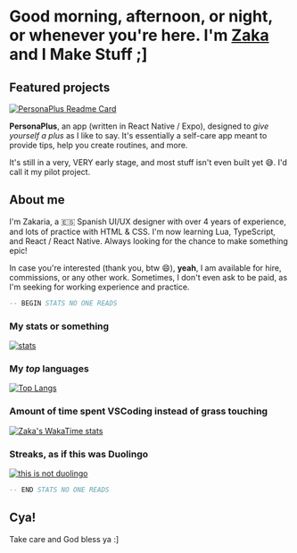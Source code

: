 # Good morning, afternoon, or night, or whenever you're here. I'm [Zaka](https://zakahacecosas.github.io) and I Make Stuff ;]

## Featured projects

[![PersonaPlus Readme Card](https://github-readme-stats.vercel.app/api/pin/?username=ZakaHaceCosas&repo=personaplus&theme=gotham)](https://github.com/ZakaHaceCosas/personaplus)

**PersonaPlus**, an app (written in React Native / Expo), designed to <i>give yourself a plus</i> as I like to say. It's essentially a self-care app meant to provide tips, help you create routines, and more.

It's still in a very, VERY early stage, and most stuff isn't even built yet 😅. I'd call it my pilot project.

## About me

I'm Zakaria, a :es: Spanish UI/UX designer with over 4 years of experience, and lots of practice with HTML & CSS. I'm now learning Lua, TypeScript, and React / React Native. Always looking for the chance to make something epic!

In case you're interested (thank you, btw :smile:), **yeah**, I am available for hire, commissions, or any other work. Sometimes, I don't even ask to be paid, as I'm seeking for working experience and practice.

```lua
-- BEGIN STATS NO ONE READS
```

### My stats or something

[![stats](https://github-readme-stats.vercel.app/api?username=ZakaHaceCosas&show_icons=true&theme=github_dark&count_private=true&include_all_commits=true)](https://github.com/anuraghazra/github-readme-stats)

### My _top_ languages

[![Top Langs](https://github-readme-stats.vercel.app/api/top-langs/?username=ZakaHaceCosas&hide_progress=false&theme=gotham&layout=donut&langs_count=10)](https://github.com/ZakaHaceCosas)

### Amount of time spent VSCoding instead of grass touching

[![Zaka's WakaTime stats](https://github-readme-stats.vercel.app/api/wakatime?username=ZakaHaceCosas&layout=compact&theme=github_dark)](https://github.com/anuraghazra/github-readme-stats)

### Streaks, as if this was Duolingo

[![this is not duolingo](https://github-readme-streak-stats.herokuapp.com?user=ZakaHaceCosas&theme=gotham)](https://github-readme-streak-stats.herokuapp.com/demo/)

```lua
-- END STATS NO ONE READS
```

## Cya!

Take care and God bless ya :]

